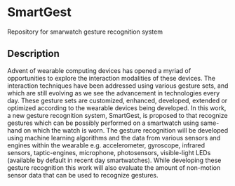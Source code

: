 # SmartGest
Repository for smarwatch gesture recognition system

## Description
Advent of wearable computing devices has opened a myriad of opportunities to explore the interaction modalities of these devices. The interaction techniques have been addressed using various gesture sets, and which are still evolving as we see the advancement in technologies every day. These gesture sets are customized, enhanced, developed, extended or optimized according to the wearable devices being developed. In this work, a new gesture recognition system, SmartGest, is proposed to that recognize gestures which can be possibly performed on a smartwatch using same-hand on which the watch is worn. The gesture recognition will be developed using machine learning algorithms and the data from various sensors and engines within the wearable e.g. accelerometer, gyroscope, infrared sensors, taptic-engines, microphone, photosensors, visible-light LEDs (available by default in recent day smartwatches). While developing these gesture recognition this work will also evaluate the amount of non-motion sensor data that can be used to recognize gestures.
